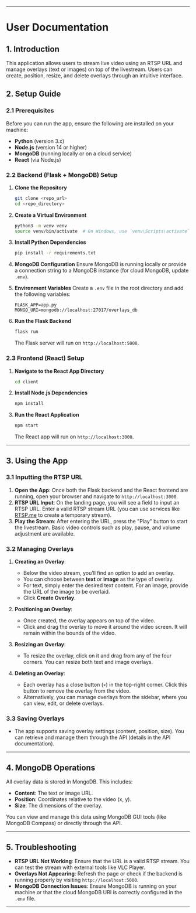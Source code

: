 
---

# User Documentation

## 1. Introduction
This application allows users to stream live video using an RTSP URL and manage overlays (text or images) on top of the livestream. Users can create, position, resize, and delete overlays through an intuitive interface.

## 2. Setup Guide

### 2.1 Prerequisites
Before you can run the app, ensure the following are installed on your machine:
- **Python** (version 3.x)
- **Node.js** (version 14 or higher)
- **MongoDB** (running locally or on a cloud service)
- **React** (via Node.js)

### 2.2 Backend (Flask + MongoDB) Setup

1. **Clone the Repository**
   ```bash
   git clone <repo_url>
   cd <repo_directory>
   ```

2. **Create a Virtual Environment**
   ```bash
   python3 -m venv venv
   source venv/bin/activate  # On Windows, use `venv\Scripts\activate`
   ```

3. **Install Python Dependencies**
   ```bash
   pip install -r requirements.txt
   ```

4. **MongoDB Configuration**
   Ensure MongoDB is running locally or provide a connection string to a MongoDB instance (for cloud MongoDB, update `.env`).

5. **Environment Variables**
   Create a `.env` file in the root directory and add the following variables:
   ```
   FLASK_APP=app.py
   MONGO_URI=mongodb://localhost:27017/overlays_db
   ```

6. **Run the Flask Backend**
   ```bash
   flask run
   ```
   The Flask server will run on `http://localhost:5000`.

### 2.3 Frontend (React) Setup

1. **Navigate to the React App Directory**
   ```bash
   cd client
   ```

2. **Install Node.js Dependencies**
   ```bash
   npm install
   ```

3. **Run the React Application**
   ```bash
   npm start
   ```
   The React app will run on `http://localhost:3000`.

---

## 3. Using the App

### 3.1 Inputting the RTSP URL
1. **Open the App**: Once both the Flask backend and the React frontend are running, open your browser and navigate to `http://localhost:3000`.
2. **RTSP URL Input**: On the landing page, you will see a field to input an RTSP URL. Enter a valid RTSP stream URL (you can use services like [RTSP.me](https://rtsp.me) to create a temporary stream).
3. **Play the Stream**: After entering the URL, press the "Play" button to start the livestream. Basic video controls such as play, pause, and volume adjustment are available.

### 3.2 Managing Overlays

1. **Creating an Overlay**:
   - Below the video stream, you’ll find an option to add an overlay.
   - You can choose between **text** or **image** as the type of overlay.
   - For text, simply enter the desired text content. For an image, provide the URL of the image to be overlaid.
   - Click **Create Overlay**.

2. **Positioning an Overlay**:
   - Once created, the overlay appears on top of the video.
   - Click and drag the overlay to move it around the video screen. It will remain within the bounds of the video.

3. **Resizing an Overlay**:
   - To resize the overlay, click on it and drag from any of the four corners. You can resize both text and image overlays.

4. **Deleting an Overlay**:
   - Each overlay has a close button (`×`) in the top-right corner. Click this button to remove the overlay from the video.
   - Alternatively, you can manage overlays from the sidebar, where you can view, edit, or delete overlays.

### 3.3 Saving Overlays
- The app supports saving overlay settings (content, position, size). You can retrieve and manage them through the API (details in the API documentation).

---

## 4. MongoDB Operations
All overlay data is stored in MongoDB. This includes:
- **Content**: The text or image URL.
- **Position**: Coordinates relative to the video (x, y).
- **Size**: The dimensions of the overlay.

You can view and manage this data using MongoDB GUI tools (like MongoDB Compass) or directly through the API.

---

## 5. Troubleshooting

- **RTSP URL Not Working**: Ensure that the URL is a valid RTSP stream. You can test the stream with external tools like VLC Player.
- **Overlays Not Appearing**: Refresh the page or check if the backend is running properly by visiting `http://localhost:5000`.
- **MongoDB Connection Issues**: Ensure MongoDB is running on your machine or that the cloud MongoDB URI is correctly configured in the `.env` file.

---
